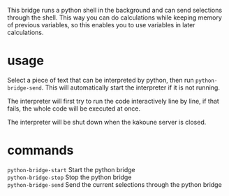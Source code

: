 This bridge runs a python shell in the background and can send selections through the shell.
This way you can do calculations while keeping memory of previous variables, so this enables you to use variables in later calculations.

# usage

Select a piece of text that can be interpreted by python, then run `python-bridge-send`.
This will automatically start the interpreter if it is not running.

The interpreter will first try to run the code interactively line by line, if that fails, the whole code will be executed at once.

The interpreter will be shut down when the kakoune server is closed.

# commands

`python-bridge-start` Start the python bridge  
`python-bridge-stop` Stop the python bridge  
`python-bridge-send` Send the current selections through the python bridge  
